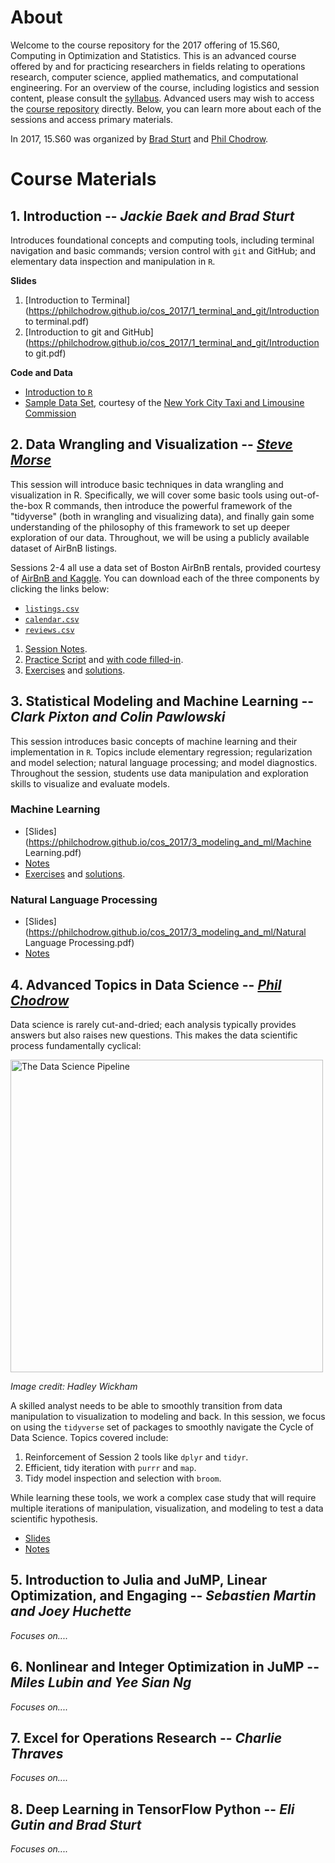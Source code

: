 # About

Welcome to the course repository for the 2017 offering of 15.S60, Computing in Optimization and Statistics. This is an advanced course offered by and for practicing researchers in fields relating to operations research, computer science, applied mathematics, and computational engineering. For an overview of the course, including logistics and session content, please consult the [syllabus](https://philchodrow.github.io/cos_2017/syllabus.pdf). Advanced users may wish to access the [course repository](https://github.com/PhilChodrow/cos_2017) directly. Below, you can learn more about each of the sessions and access primary materials. 

In 2017, 15.S60 was organized by [Brad Sturt](https://github.com/brad-sturt) and [Phil Chodrow](https://philchodrow.github.io/).

# Course Materials

## 1. Introduction -- *Jackie Baek and Brad Sturt*
Introduces foundational concepts and computing tools, including terminal navigation and basic commands; version control with `git` and GitHub; and elementary data inspection and manipulation in `R`. 

**Slides**

1. [Introduction to Terminal](https://philchodrow.github.io/cos_2017/1_terminal_and_git/Introduction to terminal.pdf)
2. [Introduction to git and GitHub](https://philchodrow.github.io/cos_2017/1_terminal_and_git/Introduction to git.pdf)

**Code and Data**

- [Introduction to `R`](https://philchodrow.github.io/cos_2017/1_terminal_and_git/intro.R)
- [Sample Data Set](https://philchodrow.github.io/cos_2017/1_terminal_and_git/taxi_data.csv), courtesy of the [New York City Taxi and Limousine Commission](http://www.nyc.gov/html/tlc/html/about/trip_record_data.shtml)

## 2. Data Wrangling and Visualization -- [*Steve Morse*](http://web.mit.edu/stmorse/www/)
This session will introduce basic techniques in data wrangling and visualization in R.  Specifically, we will cover some basic tools using out-of-the-box R commands, then introduce the powerful framework of the "tidyverse" (both in wrangling and visualizing data), and finally gain some understanding of the philosophy of this framework to set up deeper exploration of our data.  Throughout, we will be using a publicly available dataset of AirBnB listings.

Sessions 2-4 all use a data set of Boston AirBnB rentals, provided courtesy of [AirBnB and Kaggle](https://www.kaggle.com/airbnb/boston). You can download each of the three components by clicking the links below: 

- [`listings.csv`](https://philchodrow.github.io/cos_2017/data/listings.csv)
- [`calendar.csv`](https://philchodrow.github.io/cos_2017/data/calendar.csv)
- [`reviews.csv`](https://philchodrow.github.io/cos_2017/data/reviews.csv)

1. [Session Notes](https://philchodrow.github.io/cos_2017/2_wrangling_and_viz/S2_master.html).
2. [Practice Script](https://philchodrow.github.io/cos_2017/2_wrangling_and_viz/S2_script.R) and [with code filled-in](https://philchodrow.github.io/cos_2017/2_wrangling_and_viz/S2_script_full.R).
3. [Exercises](https://philchodrow.github.io/cos_2017/2_wrangling_and_viz/S2_exercises.R) and [solutions](https://philchodrow.github.io/cos_2017/2_wrangling_and_viz/S2_exercises_solved.R).

## 3. Statistical Modeling and Machine Learning -- *Clark Pixton and Colin Pawlowski*

This session introduces basic concepts of machine learning and their implementation in `R`. Topics include elementary regression; regularization and model selection; natural language processing; and model diagnostics. Throughout the session, students use data manipulation and exploration skills to visualize and evaluate models. 

### Machine Learning

- [Slides](https://philchodrow.github.io/cos_2017/3_modeling_and_ml/Machine Learning.pdf)
- [Notes](https://github.com/PhilChodrow/cos_2017/3_modeling_and_ml/S3_R_script_1.html)
- [Exercises](cos_2017/3_modeling_and_ml/S3_Exercises_1.R) and [solutions](cos_2017/3_modeling_and_ml/S3_Exercises_1_solved.R).

### Natural Language Processing

- [Slides](https://philchodrow.github.io/cos_2017/3_modeling_and_ml/Natural Language Processing.pdf)
- [Notes](cos_2017/3_modeling_and_ml/script_2_complete.html)

## 4. Advanced Topics in Data Science -- [*Phil Chodrow*](https://philchodrow.github.io/)
Data science is rarely cut-and-dried; each analysis typically provides answers but also raises new questions. This makes the data scientific process fundamentally cyclical:

<img src="https://ismayc.github.io/moderndiver-book/images/tidy1.png" alt="The Data Science Pipeline" style="width: 500px;"/>

*Image credit: Hadley Wickham*

A skilled analyst needs to be able to smoothly transition from data manipulation to visualization to modeling and back. In this session, we focus on using the `tidyverse` set of packages to smoothly navigate the Cycle of Data Science. Topics covered include:

1. Reinforcement of Session 2 tools like `dplyr` and `tidyr`.
2. Efficient, tidy iteration with `purrr` and `map`. 
3. Tidy model inspection and selection with `broom`. 

While learning these tools, we work a complex case study that will require multiple iterations of manipulation, visualization, and modeling to test a data scientific hypothesis. 

- [Slides](https://philchodrow.github.io/cos_2017/4_advanced_topics/slides.html)
- [Notes](https://philchodrow.github.io/cos_2017/4_advanced_topics/notes.html)

## 5. Introduction to Julia and JuMP, Linear Optimization, and Engaging -- *Sebastien Martin and Joey Huchette*
*Focuses on....*


## 6. Nonlinear and Integer Optimization in JuMP --  *Miles Lubin and Yee Sian Ng*
*Focuses on....*

## 7. Excel for Operations Research -- *Charlie Thraves*
*Focuses on....*

## 8. Deep Learning in TensorFlow Python -- *Eli Gutin and Brad Sturt*
*Focuses on....*

